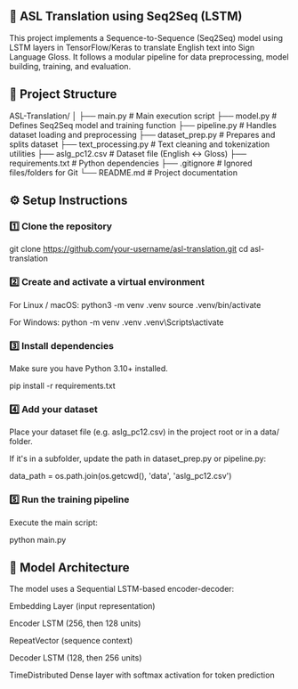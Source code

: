 ## 🧠 ASL Translation using Seq2Seq (LSTM)

This project implements a Sequence-to-Sequence (Seq2Seq) model using LSTM layers in TensorFlow/Keras to translate English text into Sign Language Gloss.
It follows a modular pipeline for data preprocessing, model building, training, and evaluation.

## 📁 Project Structure

ASL-Translation/
│
├── main.py                  # Main execution script
├── model.py                 # Defines Seq2Seq model and training function
├── pipeline.py              # Handles dataset loading and preprocessing
├── dataset_prep.py          # Prepares and splits dataset
├── text_processing.py       # Text cleaning and tokenization utilities
├── aslg_pc12.csv            # Dataset file (English ↔ Gloss)
├── requirements.txt         # Python dependencies
├── .gitignore               # Ignored files/folders for Git
└── README.md                # Project documentation

## ⚙️ Setup Instructions

### 1️⃣ Clone the repository

git clone https://github.com/your-username/asl-translation.git
cd asl-translation

### 2️⃣ Create and activate a virtual environment

For Linux / macOS:
python3 -m venv .venv
source .venv/bin/activate

For Windows:
python -m venv .venv
.venv\Scripts\activate

### 3️⃣ Install dependencies

Make sure you have Python 3.10+ installed.

pip install -r requirements.txt

### 4️⃣ Add your dataset

Place your dataset file (e.g. aslg_pc12.csv) in the project root or in a data/ folder.

If it's in a subfolder, update the path in dataset_prep.py or pipeline.py:

data_path = os.path.join(os.getcwd(), 'data', 'aslg_pc12.csv')

### 5️⃣ Run the training pipeline

Execute the main script:

python main.py

## 🧩 Model Architecture

The model uses a Sequential LSTM-based encoder-decoder:

Embedding Layer (input representation)

Encoder LSTM (256, then 128 units)

RepeatVector (sequence context)

Decoder LSTM (128, then 256 units)

TimeDistributed Dense layer with softmax activation for token prediction